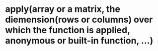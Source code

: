 # apply(array or a matrix, the diemension(rows or columns) over which the function is applied, anonymous or built-in function, ...)
